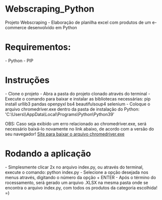 # Webscraping_Python

Projeto Webscraping - Elaboração de planilha excel com produtos de um e-commerce desenvolvido em Python

<h1>Requirementos:</h1>
- Python
- PIP

<h1>Instruções</h1>
- Clone o projeto
- Abra a pasta do projeto clonado através do terminal
- Execute o comando para baixar e instalar as bibliotecas necessárias: pip install urllib3 pandas openpyxl bs4 beautifulsoup4 selenium
- Coloque o arquivo chromedriver.exe dentro da pasta de instalação do Python: 'C:\Users\<seu_usuario>\AppData\Local\Programs\Python\Python39'

OBS: Caso seja exibido um erro relacionado ao chromedriver.exe, será necessário baixá-lo novamente no link abaixo, de acordo com a versão do seu navegador! 
<a href=https://chromedriver.chromium.org/downloads>Site para baixar o arquivo chromedriver.exe</a>

<h1>Rodando a aplicação</h1>
- Simplesmente clicar 2x no arquivo index.py, ou através do terminal, execute o comando: python index.py
- Selecione a opção desejada nos menus através, digitando o número da opção + ENTER
- Após o término do rocessamento, será gerado um arquivo .XLSX na mesma pasta onde se encontra o arquivo index.py, com todos os produtos da categoria escolhida! =)
